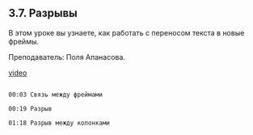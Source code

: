## 3.7. Разрывы

В этом уроке вы узнаете, как работать с переносом текста в новые фреймы. 

Преподаватель: Поля Апанасова. 

[video](https://player.softculture.cc/embed/PRT/PRT_54.18.09_L3-5_Break_Character)

```chapters

00:03 Связь между фреймами

00:19 Разрыв

01:18 Разрыв между колонками

```